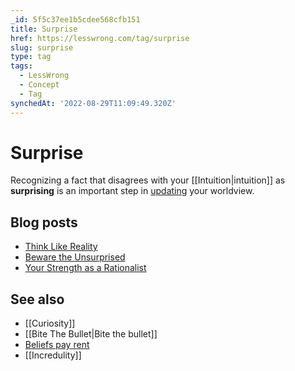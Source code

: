 ```yaml
---
_id: 5f5c37ee1b5cdee568cfb151
title: Surprise
href: https://lesswrong.com/tag/surprise
slug: surprise
type: tag
tags:
  - LessWrong
  - Concept
  - Tag
synchedAt: '2022-08-29T11:09:49.320Z'
---
```

# Surprise

Recognizing a fact that disagrees with your [[Intuition|intuition]] as **surprising** is an important step in [updating](https://wiki.lesswrong.com/wiki/updating) your worldview.

## Blog posts

- [Think Like Reality](http://lesswrong.com/lw/hs/think_like_reality/)
- [Beware the Unsurprised](http://lesswrong.com/lw/ht/beware_the_unsurprised/)
- [Your Strength as a Rationalist](http://lesswrong.com/lw/if/your_strength_as_a_rationalist/)

## See also

- [[Curiosity]]
- [[Bite The Bullet|Bite the bullet]]
- [Beliefs pay rent](https://wiki.lesswrong.com/wiki/Beliefs_pay_rent)
- [[Incredulity]]